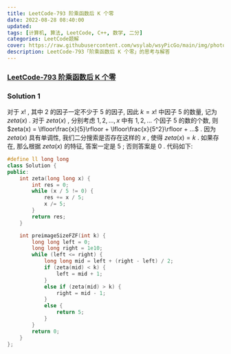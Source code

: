 ```yaml
---
title: LeetCode-793 阶乘函数后 K 个零 
date: 2022-08-28 08:40:00
updated:
tags: [计算机, 算法, LeetCode, C++, 数学, 二分]
categories: LeetCode题解
cover: https://raw.githubusercontent.com/wsylab/wsyPicGo/main/img/photo-1497996377197-e4b9024658a4.jpg
description: LeetCode-793「阶乘函数后 K 个零」的思考与解答
---
```

### [LeetCode-793 阶乘函数后 K 个零](https://leetcode.cn/problems/preimage-size-of-factorial-zeroes-function/)

### Solution 1
对于 $x!$ , 其中 $2$ 的因子一定不少于 $5$ 的因子, 因此 $k = x!$ 中因子 $5$ 的数量, 记为 $zeta(x)$ . 对于 $zeta(x)$ , 分别考虑 $1, 2, ..., x$ 中有 $1, 2, ...$ 个因子 $5$ 的数的个数, 则 $zeta(x) = \lfloor\frac{x}{5}\rfloor + \lfloor\frac{x}{5^2}\rfloor + ...$ . 因为 $zeta(x)$ 具有单调性, 我们二分搜索是否存在这样的 $x$ , 使得 $zeta(x) = k$ . 如果存在, 那么根据 $zeta(x)$ 的特征, 答案一定是 $5$ ; 否则答案是 $0$ .
代码如下:
```C++
#define ll long long
class Solution {
public:
    int zeta(long long x) {
        int res = 0;
        while (x / 5 != 0) {
            res += x / 5;
            x /= 5;
        }
        return res;
    }

    int preimageSizeFZF(int k) {
        long long left = 0;
        long long right = 1e10;
        while (left <= right) {
            long long mid = left + (right - left) / 2;
            if (zeta(mid) < k) {
                left = mid + 1;
            }
            else if (zeta(mid) > k) {
                right = mid - 1;
            }
            else {
                return 5;
            }
        }
        return 0;
    }
};
```
